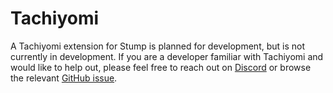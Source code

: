 # Tachiyomi

A Tachiyomi extension for Stump is planned for development, but is not currently in development. If you are a developer familiar with Tachiyomi and would like to help out, please feel free to reach out on [Discord](https://discord.gg/63Ybb7J3as) or browse the relevant [GitHub issue](https://github.com/stumpapp/stump/issues?q=is%3Aissue+is%3Aopen+label%3Amobile).
